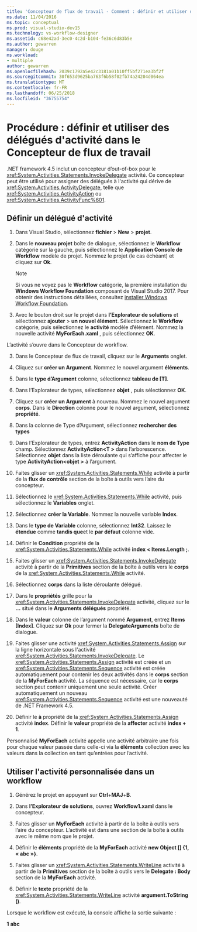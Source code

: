 ```yaml
---
title: 'Concepteur de flux de travail - Comment : définir et utiliser des délégués d’activité'
ms.date: 11/04/2016
ms.topic: conceptual
ms.prod: visual-studio-dev15
ms.technology: vs-workflow-designer
ms.assetid: c68e42ad-3ec0-4c2d-b104-fe36c6d83b5e
ms.author: gewarren
manager: douge
ms.workload:
- multiple
author: gewarren
ms.openlocfilehash: 2039c1792a5e42c3181a01b10ff5bf271ea3bf2f
ms.sourcegitcommit: 30f653d9625ba763f6b58f02fb74a24204d064ea
ms.translationtype: MT
ms.contentlocale: fr-FR
ms.lasthandoff: 06/25/2018
ms.locfileid: "36755754"
---
```

# <a name="how-to-define-and-consume-activity-delegates-in-the-workflow-designer"></a>Procédure : définir et utiliser des délégués d'activité dans le Concepteur de flux de travail

.NET framework 4.5 inclut un concepteur d’out-of-box pour le <xref:System.Activities.Statements.InvokeDelegate> activité. Ce concepteur peut être utilisé pour assigner des délégués à l'activité qui dérive de <xref:System.Activities.ActivityDelegate>, telle que <xref:System.Activities.ActivityAction> ou <xref:System.Activities.ActivityFunc%601>.

## <a name="define-an-activity-delegate"></a>Définir un délégué d'activité

1.  Dans Visual Studio, sélectionnez **fichier** > **New** > **projet**.

1. Dans le **nouveau projet** boîte de dialogue, sélectionnez le **Workflow** catégorie sur la gauche, puis sélectionnez le **Application Console de Workflow** modèle de projet. Nommez le projet (le cas échéant) et cliquez sur **Ok**.

   > [!NOTE]
   > Si vous ne voyez pas le **Workflow** catégorie, la première installation du **Windows Workflow Foundation** composant de Visual Studio 2017. Pour obtenir des instructions détaillées, consultez [installer Windows Workflow Foundation](developing-applications-with-the-workflow-designer.md#install-windows-workflow-foundation).

2.  Avec le bouton droit sur le projet dans **l’Explorateur de solutions** et sélectionnez **ajouter** > **un nouvel élément**. Sélectionnez le **Workflow** catégorie, puis sélectionnez le **activité** modèle d’élément. Nommez la nouvelle activité **MyForEach.xaml** , puis sélectionnez **OK**.

   L’activité s’ouvre dans le Concepteur de workflow.

3.  Dans le Concepteur de flux de travail, cliquez sur le **Arguments** onglet.

4.  Cliquez sur **créer un Argument**. Nommez le nouvel argument **éléments**.

5.  Dans le **type d’Argument** colonne, sélectionnez **tableau de [T]**.

6.  Dans l’Explorateur de types, sélectionnez **objet** , puis sélectionnez **OK**.

7.  Cliquez sur **créer un Argument** à nouveau. Nommez le nouvel argument **corps**. Dans le **Direction** colonne pour le nouvel argument, sélectionnez **propriété**.

8.  Dans la colonne de Type d’Argument, sélectionnez **rechercher des types**

9. Dans l’Explorateur de types, entrez **ActivityAction** dans le **nom de Type** champ. Sélectionnez **ActivityAction\<T >** dans l’arborescence. Sélectionnez **objet** dans la liste déroulante qui s’affiche pour affecter le type **ActivityAction\<objet >** à l’argument.

10. Faites glisser un <xref:System.Activities.Statements.While> activité à partir de la **flux de contrôle** section de la boîte à outils vers l’aire du concepteur.

11. Sélectionnez le <xref:System.Activities.Statements.While> activité, puis sélectionnez le **Variables** onglet.

12. Sélectionnez **créer la Variable**. Nommez la nouvelle variable **Index**.

13. Dans le **type de Variable** colonne, sélectionnez **Int32**. Laissez le **étendue** comme **tandis que**et le **par défaut** colonne vide.

14. Définir le **Condition** propriété de la <xref:System.Activities.Statements.While> activité **index < Items.Length ;**.

15. Faites glisser un <xref:System.Activities.Statements.InvokeDelegate> activité à partir de la **Primitives** section de la boîte à outils vers le **corps** de la <xref:System.Activities.Statements.While> activité.

16. Sélectionnez **corps** dans la liste déroulante délégué.

17. Dans le **propriétés** grille pour la <xref:System.Activities.Statements.InvokeDelegate> activité, cliquez sur le **...**  situé dans le **Arguments délégués** propriété.

18. Dans le **valeur** colonne de l’argument nommé **Argument**, entrez **Items [Index]**. Cliquez sur **Ok** pour fermer la **DelegateArguments** boîte de dialogue.

19. Faites glisser une activité <xref:System.Activities.Statements.Assign> sur la ligne horizontale sous l'activité <xref:System.Activities.Statements.InvokeDelegate>. Le <xref:System.Activities.Statements.Assign> activité est créée et un <xref:System.Activities.Statements.Sequence> activité est créée automatiquement pour contenir les deux activités dans le **corps** section de la **MyForEach** activité. La séquence est nécessaire, car le **corps** section peut contenir uniquement une seule activité. Créer automatiquement un nouveau <xref:System.Activities.Statements.Sequence> activité est une nouveauté de .NET Framework 4.5.

20. Définir le **à** propriété de la <xref:System.Activities.Statements.Assign> activité **index**. Définir le **valeur** propriété de la **affecter** activité **index + 1**.

   Personnalisé **MyForEach** activité appelle une activité arbitraire une fois pour chaque valeur passée dans celle-ci via la **éléments** collection avec les valeurs dans la collection en tant qu’entrées pour l’activité.

## <a name="use-the-custom-activity-in-a-workflow"></a>Utiliser l'activité personnalisée dans un workflow

1.  Générez le projet en appuyant sur **Ctrl**+**MAJ**+**B**.

2.  Dans **l’Explorateur de solutions**, ouvrez **Workflow1.xaml** dans le concepteur.

3.  Faites glisser un **MyForEach** activité à partir de la boîte à outils vers l’aire du concepteur. L’activité est dans une section de la boîte à outils avec le même nom que le projet.

4.  Définir le **éléments** propriété de la **MyForEach** activité **new Object [] {1, « abc »}**.

5.  Faites glisser un <xref:System.Activities.Statements.WriteLine> activité à partir de la **Primitives** section de la boîte à outils vers le **Delegate : Body** section de la **MyForEach** activité.

6.  Définir le **texte** propriété de la <xref:System.Activities.Statements.WriteLine> activité **argument.ToString ()**.

Lorsque le workflow est exécuté, la console affiche la sortie suivante :

**1**
**abc**